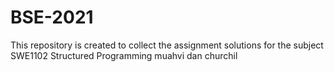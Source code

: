 # BSE-2021
This repository is created to collect the assignment solutions for the subject SWE1102 Structured Programming
muahvi dan churchil